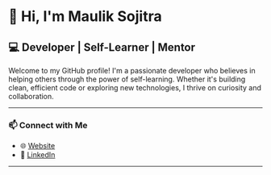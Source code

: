 # 👋 Hi, I'm Maulik Sojitra


## 💻 Developer | Self-Learner | Mentor

Welcome to my GitHub profile! I'm a passionate developer who believes in helping others through the power of self-learning. Whether it's building clean, efficient code or exploring new technologies, I thrive on curiosity and collaboration.

---

### 📫 Connect with Me
- 🌐 [Website](https://mauliksojitra.github.io/)
- 💼 [LinkedIn](https://in.linkedin.com/in/mauliksojitra)

---
